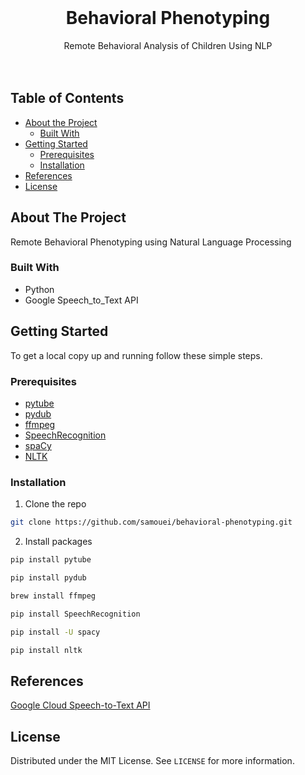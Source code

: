 
<!-- PROJECT LOGO -->
<br />
<p align="center">

  <h1 align="center">Behavioral Phenotyping</h1>

  <p align="center">
    Remote Behavioral Analysis of Children Using NLP
    <br />
    <br />
    <br />
  </p>
</p>



<!-- TABLE OF CONTENTS -->
## Table of Contents

* [About the Project](#about-the-project)
  * [Built With](#built-with)
* [Getting Started](#getting-started)
  * [Prerequisites](#prerequisites)
  * [Installation](#installation)
* [References](#references)
* [License](#license)




<!-- ABOUT THE PROJECT -->
## About The Project

Remote Behavioral Phenotyping using Natural Language Processing



### Built With

* Python
* Google Speech_to_Text API




<!-- GETTING STARTED -->
## Getting Started

To get a local copy up and running follow these simple steps.

### Prerequisites

* [pytube](https://pypi.org/project/pytube/)
* [pydub](https://pypi.org/project/pydub/)
* [ffmpeg](https://ffmpeg.org/)
* [SpeechRecognition](https://pypi.org/project/SpeechRecognition/)
* [spaCy](https://spacy.io/)
* [NLTK](https://www.nltk.org/index.html)



### Installation

1. Clone the repo
```sh
git clone https://github.com/samouei/behavioral-phenotyping.git
```
2. Install packages
```sh
pip install pytube
```
```sh
pip install pydub
```
```sh
brew install ffmpeg
```
```sh
pip install SpeechRecognition
```
```sh
pip install -U spacy
```
```sh
pip install nltk
```


<!-- References -->
## References
[Google Cloud Speech-to-Text API](https://cloud.google.com/speech-to-text) 

<!-- LICENSE -->
## License

Distributed under the MIT License. See `LICENSE` for more information.


